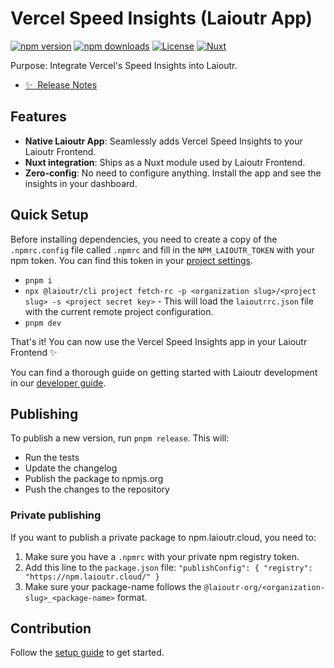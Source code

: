 # Vercel Speed Insights (Laioutr App)

[![npm version][npm-version-src]][npm-version-href]
[![npm downloads][npm-downloads-src]][npm-downloads-href]
[![License][license-src]][license-href]
[![Nuxt][nuxt-src]][nuxt-href]

Purpose: Integrate Vercel's Speed Insights into Laioutr.

- [✨ &nbsp;Release Notes](/CHANGELOG.md)

## Features

- **Native Laioutr App**: Seamlessly adds Vercel Speed Insights to your Laioutr Frontend.
- **Nuxt integration**: Ships as a Nuxt module used by Laioutr Frontend.
- **Zero-config**: No need to configure anything. Install the app and see the insights in your dashboard.

## Quick Setup

Before installing dependencies, you need to create a copy of the `.npmrc.config` file called `.npmrc` and fill in the `NPM_LAIOUTR_TOKEN` with your npm token. You can find this token in your [project settings](https://cockpit.laioutr.cloud/o/_/p/_/settings).

- `pnpm i`
- `npx @laioutr/cli project fetch-rc -p <organization slug>/<project slug> -s <project secret key>` - This will load the `laioutrrc.json` file with the current remote project configuration.
- `pnpm dev`

That's it! You can now use the Vercel Speed Insights app in your Laioutr Frontend ✨

You can find a thorough guide on getting started with Laioutr development in our [developer guide](https://docs.laioutr.io/developer-guide/setup).

## Publishing

To publish a new version, run `pnpm release`. This will:

- Run the tests
- Update the changelog
- Publish the package to npmjs.org
- Push the changes to the repository

### Private publishing

If you want to publish a private package to npm.laioutr.cloud, you need to:

1. Make sure you have a `.npmrc` with your private npm registry token.
2. Add this line to the `package.json` file: `"publishConfig": { "registry": "https://npm.laioutr.cloud/" }`
3. Make sure your package-name follows the `@laioutr-org/<organization-slug>_<package-name>` format.

## Contribution

Follow the [setup guide](https://docs.laioutr.io/developer-guide/setup) to get started.

<!-- Badges -->

[npm-version-src]: https://img.shields.io/npm/v/%40laioutr-app%2Fvercel-speed-insights/latest.svg?style=flat&colorA=020420&colorB=00DC82
[npm-version-href]: https://npmjs.com/package/@laioutr-app/vercel-speed-insights
[npm-downloads-src]: https://img.shields.io/npm/dm/%40laioutr-app%2Fvercel-speed-insights.svg?style=flat&colorA=020420&colorB=00DC82
[npm-downloads-href]: https://npm.chart.dev/@laioutr-app/vercel-speed-insights
[license-src]: https://img.shields.io/npm/l/%40laioutr-app%2Fvercel-speed-insights.svg?style=flat&colorA=020420&colorB=00DC82
[license-href]: https://npmjs.com/package/@laioutr-app/vercel-speed-insights
[nuxt-src]: https://img.shields.io/badge/Nuxt-020420?logo=nuxt.js
[nuxt-href]: https://nuxt.com
